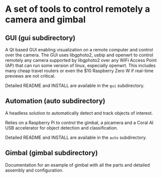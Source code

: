 # A set of tools to control remotely a camera and gimbal

## GUI (gui subdirectory)

A Qt based GUI enabling visualization on a remote computer and control
over the camera. The GUI uses libgphoto2, usbip and openwrt to control
remotely any camera supported by libgphoto2 over any WiFi Access Point
(AP) that can run some version of linux, especially openwrt. This
includes many cheap travel routers or even the $10 Raspberry Zero W if
real-time previews are not critical.

Detailed README and INSTALL are available in the `gui` subdirectory.

## Automation (auto subdirectory)

A headless solution to automatically detect and track objects of
interest.

Relies on a Raspberry Pi to control the gimbal, a picamera and a Coral
AI USB accelerator for object detection and classification.

Detailed README and INSTALL are available in the `auto` subdirectory.

## Gimbal (gimbal subdirectory)

Documentation for an example of gimbal with all the parts and detailed
assembly and configuration.

